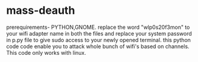 # mass-deauth
prerequirements- PYTHON,GNOME.
replace the word "wlp0s20f3mon" to your wifi adapter name in both the files and replace your system password in p.py file to give sudo access to your newly opened terminal.
this python code code enable you to attack whole bunch of wifi's based on channels.
This code only works with linux.

